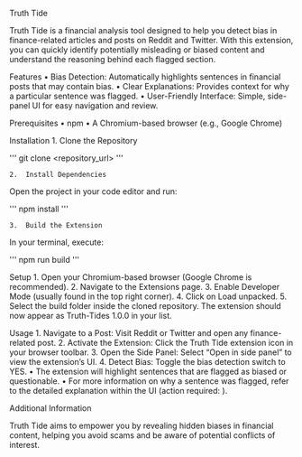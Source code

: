 Truth Tide

Truth Tide is a financial analysis tool designed to help you detect bias in finance-related articles and posts on Reddit and Twitter. With this extension, you can quickly identify potentially misleading or biased content and understand the reasoning behind each flagged section.

Features
	•	Bias Detection: Automatically highlights sentences in financial posts that may contain bias.
	•	Clear Explanations: Provides context for why a particular sentence was flagged.
	•	User-Friendly Interface: Simple, side-panel UI for easy navigation and review.

Prerequisites
	•	npm
	•	A Chromium-based browser (e.g., Google Chrome)

Installation
	1.	Clone the Repository

'''
git clone <repository_url>
'''

	2.	Install Dependencies
Open the project in your code editor and run:

'''
npm install
'''

	3.	Build the Extension
In your terminal, execute:

'''
npm run build
'''

Setup
	1.	Open your Chromium-based browser (Google Chrome is recommended).
	2.	Navigate to the Extensions page.
	3.	Enable Developer Mode (usually found in the top right corner).
	4.	Click on Load unpacked.
	5.	Select the build folder inside the cloned repository.
The extension should now appear as Truth-Tides 1.0.0 in your list.

Usage
	1.	Navigate to a Post:
Visit Reddit or Twitter and open any finance-related post.
	2.	Activate the Extension:
Click the Truth Tide extension icon in your browser toolbar.
	3.	Open the Side Panel:
Select “Open in side panel” to view the extension’s UI.
	4.	Detect Bias:
Toggle the bias detection switch to YES.
	•	The extension will highlight sentences that are flagged as biased or questionable.
	•	For more information on why a sentence was flagged, refer to the detailed explanation within the UI (action required: <Do Action>).

Additional Information

Truth Tide aims to empower you by revealing hidden biases in financial content, helping you avoid scams and be aware of potential conflicts of interest.
